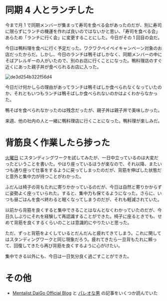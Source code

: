 # 同期 4 人とランチした
今まで月 1 で同期メンバーが集まって寿司を食べる会があったのだが、別に寿司に限らずにランチの機運を作れば良いのではないかと思い、「寿司を食べる会」あらため「ランチに行く会」に変更することにした。今日がその 1 回目の会だ。

今日は鴨料理を食べに行く予定だった。ワクワクペイペイキャンペーン対象のお店だったからだ。しかし、今日のランチは鴨そばしかなく、同期メンバーの中にそばアレルギーの人がいたので、別のお店に行くことになった。鴨料理店のすぐ近くにあった親子丼が食べられるお店に入った。

![de3d254b322f56d4](/images/2019/07/de3d254b322f56d4.jpg)

今日だけ何かしらの理由があってランチは鴨そばしか食べられなくなっていたのか、それともいつもランチは鴨そばしか食べられないのかはよくわからなかった。

鴨そばを食べられなかったのは残念だったが、親子丼は親子丼で美味しかった。

来週、他の社内の人と一緒に鴨料理店に行くことになった。鴨料理が楽しみだ。

# 背筋良く作業したら捗った
[火曜日](/2019/07/09) にスタンディングワークを試してみたが、一日中立っているのは大変だったということを書いた。やはり座っているほうが楽なので、それ以降、またいつも通り座って仕事をするように戻ってしまったのだが、背筋を伸ばした状態だと意外と集中力が持つことがわかった。

ふだんは椅子の背もたれに寄りかかっているのだが、今日は自然と寄りかからずに姿勢よく座っていられた。すると、集中力も保てるようになった。さらに、いつも昼ごはんを食べ終わると眠くなってしまうのだが、それも軽減されていた。

以前から背筋を良くすると集中できることはなんとなくわかっていたのだが、今日久しぶりにそれを経験して再認識することができた。椅子に座るときでも、せめて背筋を良くするくらいのことは意識的にやりたいと思った。

ただ、ずっと背筋をよくしているとだんだんと疲れてきてしまう。これに関してはスタンディングワークと同じ現象だろう。疲れてきたら一旦背もたれに頼って、回復してきたら再び背筋を良くするように心がけたい。

集中できる以外にも、今日は一日気分良く過ごすことができた。

# その他
- [Mentalist DaiGo Official Blog](https://daigoblog.jp) と [パレオな男](https://yuchrszk.blogspot.com) の記事をいくつか読んでいた
